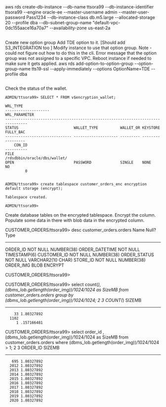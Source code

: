 ##

aws rds create-db-instance --db-name ttsora99 --db-instance-identifier ttsora99 --engine oracle-ee --master-username admin --master-user-password Pass1234 --db-instance-class db.m5.large --allocated-storage 20 --profile dba --db-subnet-group-name "default-vpc-0dc155aace16a70a7" --availability-zone us-east-2a

##
Create new option group
Add TDE option to it. [Should add S3_INTEGRATION too ]
Modify instance to use that option group.
Note - could not figure out how to do this in the cli.
Error message that the option group was not assigned to a specific VPC.
Reboot instance if needed to make sure it gets applied.
aws rds add-option-to-option-group --option-group-name tts19-ssl  --apply-immediately --options OptionName=TDE  --profile dba

##
Check the status of the wallet.
```
ADMIN/ttsora99> SELECT * FROM v$encryption_wallet;

WRL_TYPE
--------------------
WRL_PARAMETER
--------------------------------------------------------------------------------
STATUS                         WALLET_TYPE          WALLET_OR KEYSTORE FULLY_BAC
------------------------------ -------------------- --------- -------- ---------
    CON_ID
----------
FILE
/rdsdbbin/oracle/dbs/wallet/
OPEN                           PASSWORD             SINGLE    NONE     NO
         0


ADMIN/ttsora99> create tablespace customer_orders_enc encryption default storage (encrypt);

Tablespace created.

ADMIN/ttsora99>
```
Create database tables on the encrypted tablespace.
Encrypt the column.
Populate some data in there with blob data in the encrypted column.

CUSTOMER_ORDERS/ttsora99> desc customer_orders.orders
 Name                                      Null?    Type
 ----------------------------------------- -------- ----------------------------
 ORDER_ID                                  NOT NULL NUMBER(38)
 ORDER_DATETIME                            NOT NULL TIMESTAMP(6)
 CUSTOMER_ID                               NOT NULL NUMBER(38)
 ORDER_STATUS                              NOT NULL VARCHAR2(10 CHAR)
 STORE_ID                                  NOT NULL NUMBER(38)
 ORDER_IMG                                          BLOB ENCRYPT

CUSTOMER_ORDERS/ttsora99>

CUSTOMER_ORDERS/ttsora99> select count(*), (dbms_lob.getlength(order_img))/1024/1024 as SizeMB
    from customer_orders.orders
    group by (dbms_lob.getlength(order_img))/1024/1024;
  2    3
  COUNT(*)     SIZEMB
---------- ----------
        33 1.80327892
      1102
         1 .157166481

CUSTOMER_ORDERS/ttsora99> select order_id ,  (dbms_lob.getlength(order_img))/1024/1024 as SizeMB
from customer_orders.orders
where (dbms_lob.getlength(order_img))/1024/1024 > 1;
  2    3
  ORDER_ID     SIZEMB
---------- ----------
       695 1.80327892
      2012 1.80327892
      2013 1.80327892
      2014 1.80327892
      2015 1.80327892
      2016 1.80327892
      2017 1.80327892
      2018 1.80327892
      2019 1.80327892
      2020 1.80327892
```

